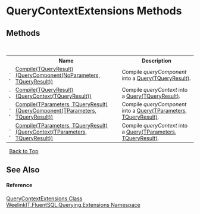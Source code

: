 # QueryContextExtensions Methods
 


## Methods
&nbsp;<table><tr><th></th><th>Name</th><th>Description</th></tr><tr><td>![Public method](media/pubmethod.gif "Public method")![Static member](media/static.gif "Static member")</td><td><a href="8aa0c641-f781-e0df-4bb3-2be40a99252d">Compile(TQueryResult)(QueryComponent(NoParameters, TQueryResult))</a></td><td>
Compile *queryComponent* into a <a href="6f307b37-7f33-b530-7c3a-ff1afbca1c60">Query(TQueryResult)</a>.</td></tr><tr><td>![Public method](media/pubmethod.gif "Public method")![Static member](media/static.gif "Static member")</td><td><a href="81524036-9df0-3145-029f-426e000cebfc">Compile(TQueryResult)(QueryContext(TQueryResult))</a></td><td>
Compile *queryContext* into a <a href="6f307b37-7f33-b530-7c3a-ff1afbca1c60">Query(TQueryResult)</a>.</td></tr><tr><td>![Public method](media/pubmethod.gif "Public method")![Static member](media/static.gif "Static member")</td><td><a href="9d3f16b9-ae80-5702-678b-9a0e00f3ea95">Compile(TParameters, TQueryResult)(QueryComponent(TParameters, TQueryResult))</a></td><td>
Compile *queryComponent* into a <a href="82639357-28f5-d7fe-833e-926791d1bac8">Query(TParameters, TQueryResult)</a>.</td></tr><tr><td>![Public method](media/pubmethod.gif "Public method")![Static member](media/static.gif "Static member")</td><td><a href="98212d54-5a35-fee2-8bcd-679420484197">Compile(TParameters, TQueryResult)(QueryContext(TParameters, TQueryResult))</a></td><td>
Compile *queryContext* into a <a href="82639357-28f5-d7fe-833e-926791d1bac8">Query(TParameters, TQueryResult)</a>.</td></tr></table>&nbsp;
<a href="#querycontextextensions-methods">Back to Top</a>

## See Also


#### Reference
<a href="f6b6eb7e-e8f6-f0bc-e6d2-9107df5ba727">QueryContextExtensions Class</a><br /><a href="8228ee1a-d58b-e795-efdf-f76e0ef01cf2">WeelinkIT.FluentSQL.Querying.Extensions Namespace</a><br />
